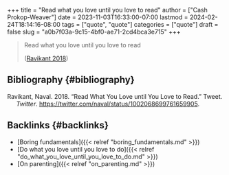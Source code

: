 +++
title = "Read what you love until you love to read"
author = ["Cash Prokop-Weaver"]
date = 2023-11-03T16:33:00-07:00
lastmod = 2024-02-24T18:14:16-08:00
tags = ["quote", "quote"]
categories = ["quote"]
draft = false
slug = "a0b7f03a-9c15-4bf0-ae71-2cd4bca3e715"
+++

> Read what you love until you love to read
>
> (<a href="#citeproc_bib_item_1">Ravikant 2018</a>)


## Bibliography {#bibliography}

<style>.csl-entry{text-indent: -1.5em; margin-left: 1.5em;}</style><div class="csl-bib-body">
  <div class="csl-entry"><a id="citeproc_bib_item_1"></a>Ravikant, Naval. 2018. “Read What You Love until You Love to Read.” Tweet. <i>Twitter</i>. <a href="https://twitter.com/naval/status/1002068699761659905">https://twitter.com/naval/status/1002068699761659905</a>.</div>
</div>


## Backlinks {#backlinks}

-   [Boring fundamentals]({{< relref "boring_fundamentals.md" >}})
-   [Do what you love until you love to do]({{< relref "do_what_you_love_until_you_love_to_do.md" >}})
-   [On parenting]({{< relref "on_parenting.md" >}})
